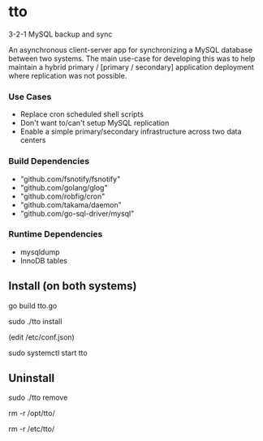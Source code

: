 # tto
3-2-1 MySQL backup and sync

An asynchronous client-server app for synchronizing a MySQL database between two systems. The
main use-case for developing this was to help maintain a hybrid primary / [primary / secondary] application 
deployment where replication was not possible.

### Use Cases
* Replace cron scheduled shell scripts
* Don't want to/can't setup MySQL replication
* Enable a simple primary/secondary infrastructure across two data centers


### Build Dependencies
* "github.com/fsnotify/fsnotify"
* "github.com/golang/glog"
* "github.com/robfig/cron"
* "github.com/takama/daemon"
* "github.com/go-sql-driver/mysql"

### Runtime Dependencies
* mysqldump
* InnoDB tables

## Install (on both systems)

go build tto.go

sudo ./tto install

(edit /etc/conf.json)

sudo systemctl start tto

## Uninstall
sudo ./tto remove

rm -r /opt/tto/

rm -r /etc/tto/
